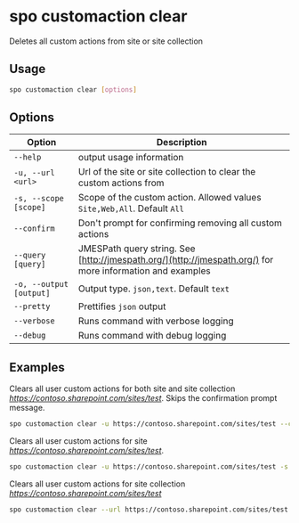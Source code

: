 # spo customaction clear

Deletes all custom actions from site or site collection

## Usage

```sh
spo customaction clear [options]
```

## Options

Option|Description
------|-----------
`--help`|output usage information
`-u, --url <url>`|Url of the site or site collection to clear the custom actions from
`-s, --scope [scope]`|Scope of the custom action. Allowed values `Site,Web,All`. Default `All`
`--confirm`|Don't prompt for confirming removing all custom actions
`--query [query]`|JMESPath query string. See [http://jmespath.org/](http://jmespath.org/) for more information and examples
`-o, --output [output]`|Output type. `json,text`. Default `text`
`--pretty`|Prettifies `json` output
`--verbose`|Runs command with verbose logging
`--debug`|Runs command with debug logging

## Examples

Clears all user custom actions for both site and site collection _https://contoso.sharepoint.com/sites/test_.
Skips the confirmation prompt message.

```sh
spo customaction clear -u https://contoso.sharepoint.com/sites/test --confirm
```

Clears all user custom actions for site _https://contoso.sharepoint.com/sites/test_. 

```sh
spo customaction clear -u https://contoso.sharepoint.com/sites/test -s Web
```

Clears all user custom actions for site collection _https://contoso.sharepoint.com/sites/test_

```sh
spo customaction clear --url https://contoso.sharepoint.com/sites/test --scope Site
```
